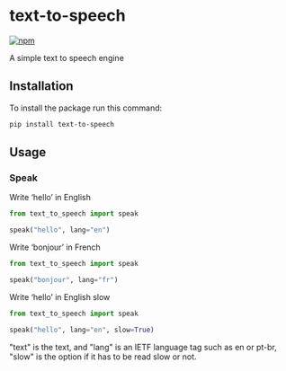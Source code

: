 # text-to-speech

[![npm](https://img.shields.io/pypi/v/text-to-speech.svg)](https://pypi.org/project/text-to-speech/)

A simple text to speech engine

## Installation
To install the package run this command:

```bash
pip install text-to-speech
```

## Usage

### Speak

Write ‘hello’ in English

```python
from text_to_speech import speak 

speak("hello", lang="en")
```

Write ‘bonjour’ in French

```python
from text_to_speech import speak 

speak("bonjour", lang="fr")
```


Write ‘hello’ in English slow

```python
from text_to_speech import speak 

speak("hello", lang="en", slow=True)
```

"text" is the text, and "lang" is an IETF language tag such as en or pt-br, "slow" is the option if it has to be read slow or not.